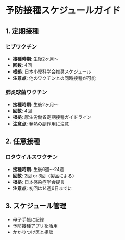# 予防接種スケジュールガイド

## 1. 定期接種
### ヒブワクチン
- **接種時期**: 生後2ヶ月～
- **回数**: 4回
- **根拠**: 日本小児科学会推奨スケジュール
- **注意点**: 他のワクチンとの同時接種が可能

### 肺炎球菌ワクチン
- **接種時期**: 生後2ヶ月～
- **回数**: 4回
- **根拠**: 厚生労働省定期接種ガイドライン
- **注意点**: 発熱の副作用に注意

## 2. 任意接種
### ロタウイルスワクチン
- **接種時期**: 生後6週～24週
- **回数**: 2回 or 3回（製品による）
- **根拠**: 日本感染症学会提言
- **注意点**: 初回は14週6日までに

## 3. スケジュール管理
- 母子手帳に記録
- 予防接種アプリを活用
- かかりつけ医と相談